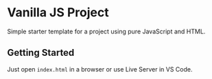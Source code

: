 # Vanilla JS Project

Simple starter template for a project using pure JavaScript and HTML.

## Getting Started

Just open `index.html` in a browser or use Live Server in VS Code.
